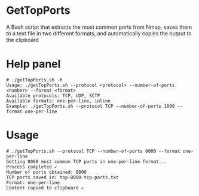 # GetTopPorts
A Bash script that extracts the most common ports from Nmap, saves them to a text file in two different formats, and automatically copies the output to the clipboard

# Help panel

```
# ./getTopPorts.sh -h
Usage: ./getTopPorts.sh --protocol <protocol> --number-of-ports <number> --format <format>
Available protocols: TCP, UDP, SCTP
Available formats: one-per-line, inline
Example: ./getTopPorts.sh --protocol TCP --number-of-ports 1000 --format one-per-line
```

# Usage

```
# ./getTopPorts.sh --protocol TCP --number-of-ports 8000 --format one-per-line      
Getting 8000 most common TCP ports in one-per-line format...
Process completed ✓
Number of ports obtained: 8000
TCP ports saved in: top-8000-tcp-ports.txt
Format: one-per-line
Content copied to clipboard ✓
```
